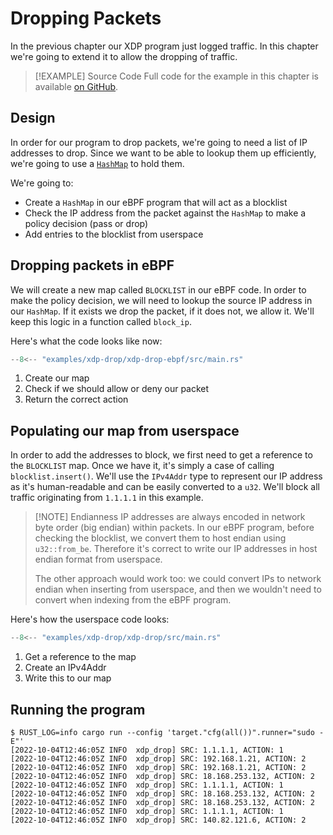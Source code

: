 # Dropping Packets

In the previous chapter our XDP program just logged traffic. In this chapter
we're going to extend it to allow the dropping of traffic.

> [!EXAMPLE] Source Code
> Full code for the example in this chapter is available [on GitHub][source-code].

## Design

In order for our program to drop packets, we're going to need a list of IP
addresses to drop. Since we want to be able to lookup them up efficiently, we're
going to use a
[`HashMap`](https://docs.rs/aya/latest/aya/maps/struct.HashMap.html) to hold
them.

We're going to:

- Create a `HashMap` in our eBPF program that will act as a blocklist
- Check the IP address from the packet against the `HashMap` to make a policy
  decision (pass or drop)
- Add entries to the blocklist from userspace

## Dropping packets in eBPF

We will create a new map called `BLOCKLIST` in our eBPF code. In order to make
the policy decision, we will need to lookup the source IP address in our
`HashMap`. If it exists we drop the packet, if it does not, we allow it. We'll
keep this logic in a function called `block_ip`.

Here's what the code looks like now:

```rust linenums="1" title="xdp-drop-ebpf/src/main.rs"
--8<-- "examples/xdp-drop/xdp-drop-ebpf/src/main.rs"
```

1. Create our map
1. Check if we should allow or deny our packet
1. Return the correct action

## Populating our map from userspace

In order to add the addresses to block, we first need to get a reference to the
`BLOCKLIST` map. Once we have it, it's simply a case of calling
`blocklist.insert()`. We'll use the `IPv4Addr` type to represent our IP address
as it's human-readable and can be easily converted to a `u32`. We'll block all
traffic originating from `1.1.1.1` in this example.

> [!NOTE] Endianness
> IP addresses are always encoded in network byte order (big endian) within
> packets. In our eBPF program, before checking the blocklist, we convert them
> to host endian using `u32::from_be`. Therefore it's correct to write our IP
> addresses in host endian format from userspace.
>
> The other approach would work too: we could convert IPs to network endian
> when inserting from userspace, and then we wouldn't need to convert when
> indexing from the eBPF program.

Here's how the userspace code looks:

```rust linenums="1" title="xdp-drop/src/main.rs"
--8<-- "examples/xdp-drop/xdp-drop/src/main.rs"
```

1. Get a reference to the map
1. Create an IPv4Addr
1. Write this to our map

## Running the program

```console
$ RUST_LOG=info cargo run --config 'target."cfg(all())".runner="sudo -E"'
[2022-10-04T12:46:05Z INFO  xdp_drop] SRC: 1.1.1.1, ACTION: 1
[2022-10-04T12:46:05Z INFO  xdp_drop] SRC: 192.168.1.21, ACTION: 2
[2022-10-04T12:46:05Z INFO  xdp_drop] SRC: 192.168.1.21, ACTION: 2
[2022-10-04T12:46:05Z INFO  xdp_drop] SRC: 18.168.253.132, ACTION: 2
[2022-10-04T12:46:05Z INFO  xdp_drop] SRC: 1.1.1.1, ACTION: 1
[2022-10-04T12:46:05Z INFO  xdp_drop] SRC: 18.168.253.132, ACTION: 2
[2022-10-04T12:46:05Z INFO  xdp_drop] SRC: 18.168.253.132, ACTION: 2
[2022-10-04T12:46:05Z INFO  xdp_drop] SRC: 1.1.1.1, ACTION: 1
[2022-10-04T12:46:05Z INFO  xdp_drop] SRC: 140.82.121.6, ACTION: 2
```

[source-code]: https://github.com/aya-rs/book/tree/main/examples/xdp-drop
